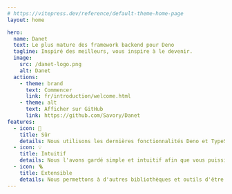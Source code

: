 ```yaml
---
# https://vitepress.dev/reference/default-theme-home-page
layout: home

hero:
  name: Danet
  text: Le plus mature des framework backend pour Deno
  tagline: Inspiré des meilleurs, vous inspire à le devenir.
  image:
    src: /danet-logo.png
    alt: Danet
  actions:
    - theme: brand
      text: Commencer
      link: fr/introduction/welcome.html
    - theme: alt
      text: Afficher sur GitHub
      link: https://github.com/Savory/Danet
features:
  - icon: 🦕
    title: Sûr
    details: Nous utilisons les dernières fonctionnalités Deno et TypeScript afin que vous puissiez développer avec plus de confiance et de sécurité.
  - icon: 💡
    title: Intuitif
    details: Nous l'avons gardé simple et intuitif afin que vous puissiez vous concentrer sur ce qui est vraiment important.
  - icon: 🪜
    title: Extensible
    details: Nous permettons à d'autres bibliothèques et outils d'être intégrés de manière transparente dans votre projet.
---
```

